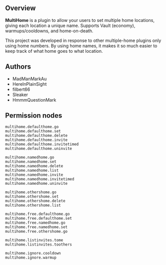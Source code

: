 Overview
--------

**MultiHome** is a plugin to allow your users to set multiple home locations, giving each location a unique name. Supports Vault (economy), warmups/cooldowns, and home-on-death.

This project was developed in response to other multiple-home plugins only using home numbers. By using home names, it makes it so much easier to keep track of what home goes to what location.

Authors
-------

 - MadManMarkAu
 - HereInPlainSight
 - filbert66
 - Sleaker
 - HmmmQuestionMark

Permission nodes
----------------

	multihome.defaulthome.go
	multihome.defaulthome.set
	multihome.defaulthome.delete
	multihome.defaulthome.invite
	multihome.defaulthome.invitetimed
	multihome.defaulthome.uninvite
	
	multihome.namedhome.go
	multihome.namedhome.set
	multihome.namedhome.delete
	multihome.namedhome.list
	multihome.namedhome.invite
	multihome.namedhome.invitetimed
	multihome.namedhome.uninvite
	
	multihome.othershome.go
	multihome.othershome.set
	multihome.othershome.delete
	multihome.othershome.list
	
	multihome.free.defaulthome.go
	multihome.free.defaulthome.set
	multihome.free.namedhome.go
	multihome.free.namedhome.set
	multihome.free.othershome.go
	
	multihome.listinvites.tome
	multihome.listinvites.toothers
	
	multihome.ignore.cooldown
	multihome.ignore.warmup
	
